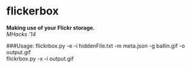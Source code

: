 flickerbox
=========
**Making use of your Flickr storage.**  
*MHacks '14*

###Usage:
flickrbox.py -e -i hiddenFile.txt -m meta.json -g ballin.gif -o output.gif  
flickrbox.py -x -i output.gif
